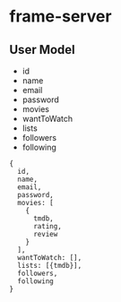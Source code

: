 # frame-server
## User Model
- id
- name
- email
- password
- movies
- wantToWatch
- lists
- followers
- following
```
{
  id,
  name,
  email,
  password,
  movies: [
    {
      tmdb,
      rating,
      review
    }
  ],
  wantToWatch: [],
  lists: [{tmdb}],
  followers,
  following
}
```